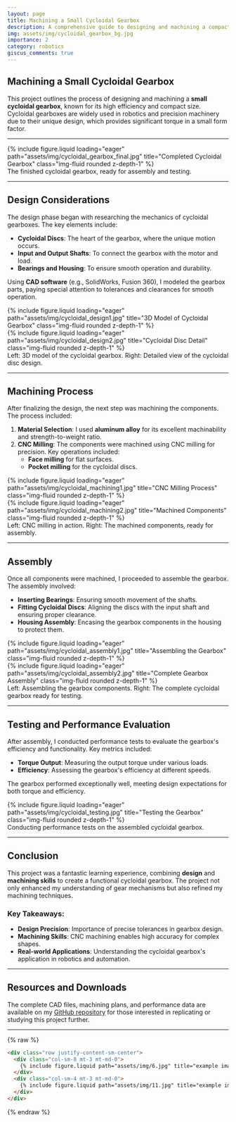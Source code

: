 ```yaml
---
layout: page
title: Machining a Small Cycloidal Gearbox
description: A comprehensive guide to designing and machining a compact cycloidal gearbox, showcasing the intricacies and processes involved.
img: assets/img/cycloidal_gearbox_bg.jpg
importance: 2
category: robotics
giscus_comments: true
---
```


## Machining a Small Cycloidal Gearbox

This project outlines the process of designing and machining a **small cycloidal gearbox**, known for its high efficiency and compact size. Cycloidal gearboxes are widely used in robotics and precision machinery due to their unique design, which provides significant torque in a small form factor.

---

<div class="row justify-content-sm-center">
    <div class="col-sm-8">
        {% include figure.liquid loading="eager" path="assets/img/cycloidal_gearbox_final.jpg" title="Completed Cycloidal Gearbox" class="img-fluid rounded z-depth-1" %}
    </div>
</div>

<div class="caption text-center mt-2">
    The finished cycloidal gearbox, ready for assembly and testing.
</div>

---

## Design Considerations

The design phase began with researching the mechanics of cycloidal gearboxes. The key elements include:

- **Cycloidal Discs**: The heart of the gearbox, where the unique motion occurs.
- **Input and Output Shafts**: To connect the gearbox with the motor and load.
- **Bearings and Housing**: To ensure smooth operation and durability.

Using **CAD software** (e.g., SolidWorks, Fusion 360), I modeled the gearbox parts, paying special attention to tolerances and clearances for smooth operation.

<div class="row">
    <div class="col-sm-6 mt-3">
        {% include figure.liquid loading="eager" path="assets/img/cycloidal_design1.jpg" title="3D Model of Cycloidal Gearbox" class="img-fluid rounded z-depth-1" %}
    </div>
    <div class="col-sm-6 mt-3">
        {% include figure.liquid loading="eager" path="assets/img/cycloidal_design2.jpg" title="Cycloidal Disc Detail" class="img-fluid rounded z-depth-1" %}
    </div>
</div>

<div class="caption text-center mt-2">
    Left: 3D model of the cycloidal gearbox. Right: Detailed view of the cycloidal disc design.
</div>

---

## Machining Process

After finalizing the design, the next step was machining the components. The process included:

1. **Material Selection**: I used **aluminum alloy** for its excellent machinability and strength-to-weight ratio.
2. **CNC Milling**: The components were machined using CNC milling for precision. Key operations included:
   - **Face milling** for flat surfaces.
   - **Pocket milling** for the cycloidal discs.

<div class="row">
    <div class="col-sm-6 mt-3">
        {% include figure.liquid loading="eager" path="assets/img/cycloidal_machining1.jpg" title="CNC Milling Process" class="img-fluid rounded z-depth-1" %}
    </div>
    <div class="col-sm-6 mt-3">
        {% include figure.liquid loading="eager" path="assets/img/cycloidal_machining2.jpg" title="Machined Components" class="img-fluid rounded z-depth-1" %}
    </div>
</div>

<div class="caption text-center mt-2">
    Left: CNC milling in action. Right: The machined components, ready for assembly.
</div>

---

## Assembly

Once all components were machined, I proceeded to assemble the gearbox. The assembly involved:

- **Inserting Bearings**: Ensuring smooth movement of the shafts.
- **Fitting Cycloidal Discs**: Aligning the discs with the input shaft and ensuring proper clearance.
- **Housing Assembly**: Encasing the gearbox components in the housing to protect them.

<div class="row">
    <div class="col-sm-6 mt-3">
        {% include figure.liquid loading="eager" path="assets/img/cycloidal_assembly1.jpg" title="Assembling the Gearbox" class="img-fluid rounded z-depth-1" %}
    </div>
    <div class="col-sm-6 mt-3">
        {% include figure.liquid loading="eager" path="assets/img/cycloidal_assembly2.jpg" title="Complete Gearbox Assembly" class="img-fluid rounded z-depth-1" %}
    </div>
</div>

<div class="caption text-center mt-2">
    Left: Assembling the gearbox components. Right: The complete cycloidal gearbox ready for testing.
</div>

---

## Testing and Performance Evaluation

After assembly, I conducted performance tests to evaluate the gearbox's efficiency and functionality. Key metrics included:

- **Torque Output**: Measuring the output torque under various loads.
- **Efficiency**: Assessing the gearbox's efficiency at different speeds.

The gearbox performed exceptionally well, meeting design expectations for both torque and efficiency.

<div class="row justify-content-sm-center">
    <div class="col-sm-8">
        {% include figure.liquid loading="eager" path="assets/img/cycloidal_testing.jpg" title="Testing the Gearbox" class="img-fluid rounded z-depth-1" %}
    </div>
</div>

<div class="caption text-center mt-2">
    Conducting performance tests on the assembled cycloidal gearbox.
</div>

---

## Conclusion

This project was a fantastic learning experience, combining **design** and **machining skills** to create a functional cycloidal gearbox. The project not only enhanced my understanding of gear mechanisms but also refined my machining techniques.

### Key Takeaways:

- **Design Precision**: Importance of precise tolerances in gearbox design.
- **Machining Skills**: CNC machining enables high accuracy for complex shapes.
- **Real-world Applications**: Understanding the cycloidal gearbox's application in robotics and automation.

---

## Resources and Downloads

The complete CAD files, machining plans, and performance data are available on my [GitHub repository](#) for those interested in replicating or studying this project further.

---

{% raw %}

```html
<div class="row justify-content-sm-center">
  <div class="col-sm-8 mt-3 mt-md-0">
    {% include figure.liquid path="assets/img/6.jpg" title="example image" class="img-fluid rounded z-depth-1" %}
  </div>
  <div class="col-sm-4 mt-3 mt-md-0">
    {% include figure.liquid path="assets/img/11.jpg" title="example image" class="img-fluid rounded z-depth-1" %}
  </div>
</div>
```

{% endraw %}

